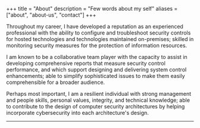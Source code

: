 +++
title = "About"
description = "Few words about my self"
aliases = ["about", "about-us", "contact"]
+++

Throughout my career, I have developed a reputation as an experienced professional with the ability to configure and troubleshoot security controls for hosted technologies and technologies maintained on-premises; skilled in monitoring security measures for the protection of information resources. 

I am known to be a collaborative team player with the capacity to assist in developing comprehensive reports that measure security control performance, and which support designing and delivering system control enhancements; able to simplify sophisticated issues to make them easily comprehensible for a broader audience. 

Perhaps most important, I am a resilient individual with strong management and people skills, personal values, integrity, and technical knowledge; able to contribute to the design of computer security architectures by helping incorporate cybersecurity into each architecture's design.

---

